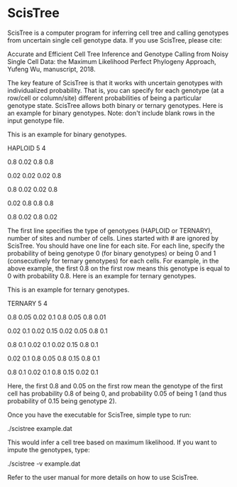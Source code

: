 # ScisTree

ScisTree is a computer program for inferring cell tree and calling genotypes from uncertain single cell genotype data. If you use ScisTree, please cite: 

Accurate and Efficient Cell Tree Inference and Genotype Calling from Noisy Single Cell Data: the Maximum Likelihood Perfect Phylogeny Approach, Yufeng Wu, manuscript, 2018.

The key feature of ScisTree is that it works with uncertain genotypes with individualized probability. That is, you can specify for each genotype (at a row/cell or column/site) different probabilities of being a particular genotype state. ScisTree allows both binary or ternary genotypes. Here is an example for binary genotypes. Note: don't include blank rows in the input genotype file.

This is an example for binary genotypes.



HAPLOID 5 4

0.8 0.02 0.8 0.8

0.02 0.02 0.02 0.8

0.8 0.02 0.02 0.8

0.02 0.8 0.8 0.8

0.8 0.02 0.8 0.02

The first line specifies the type of genotypes (HAPLOID or TERNARY), number of sites and number of cells. Lines started with # are ignored by ScisTree. You should have one line for each site. For each line, specify the probability of being genotype 0 (for binary genotypes) or being 0 and 1 (consecutively for ternary genotypes) for each cells. For example, in the above example, the first 0.8 on the first row means this genotype is equal to 0 with probability 0.8. Here is an example for ternary genotypes.

This is an example for ternary genotypes.


TERNARY 5 4

0.8 0.05 0.02 0.1 0.8 0.05 0.8 0.01

0.02 0.1 0.02 0.15 0.02 0.05 0.8 0.1

0.8 0.1 0.02 0.1 0.02 0.15 0.8 0.1

0.02 0.1 0.8 0.05 0.8 0.15 0.8 0.1

0.8 0.1 0.02 0.1 0.8 0.15 0.02 0.1

Here, the first 0.8 and 0.05 on the first row mean the genotype of the first cell has probability 0.8 of being 0, and probability 0.05 of being 1 (and thus probability of 0.15 being genotype 2).

Once you have the executable for ScisTree, simple type to run:

./scistree example.dat

This would infer a cell tree based on maximum likelihood. If you want to impute the genotypes, type:

./scistree -v example.dat

Refer to the user manual for more details on how to use ScisTree.
